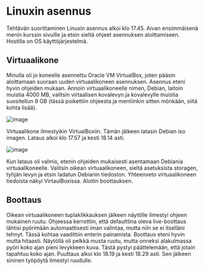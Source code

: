 # Linuxin asennus

Tehtävän suorittaminen Linuxin asennus alkoi klo 17.45. Aivan ensimmäisenä menin kurssin sivuille ja etsin sieltä ohjeet asennuksen aloittamiseen. 
Hostilla on OS käyttöjärjestelmä. 

## Virtuaalikone

Minulla oli jo koneelle asennettu Oracle VM VirtualBox, joten pääsin aloittamaan suoraan uuden virtuaalikoneen asennuksen. Asennus eteni hyvin ohjeiden mukaan. Annoin virtuaalikoneelle nimen, Debian, laitoin muistia 4000 MB, valitsin virtaalisen kovalevyn ja kovalevylle muistia suositellun 8 GB (tässä poikettiin ohjeesta ja mentiinkin sitten mönkään, siitä kohta lisää). 

![image](https://user-images.githubusercontent.com/82024427/213259569-9d1ca8fe-b637-43b2-a402-98f1eb67b09b.png)

Virtuaalikone ilmestyikin VirtualBoxiin. Tämän jälkeen latasin Debian iso imagen. Lataus alkoi klo 17.57 ja kesti 18.14 asti. 

![image](https://user-images.githubusercontent.com/82024427/213261166-2fc2fa94-7f06-4fc0-a85a-f4a9bf48fba2.png)

Kun lataus oli valmis, etenin ohjeiden mukaisesti asentamaan Debiania virtuaalikoneelle. Valitsin oikean virtuaalikoneen, sieltä asetuksista storagen, tyhjän levyn ja etsin ladatun Debianin tiedoston. Yhteenveto virtuaalikoneen tiedoista näkyi VirtaulBoxissa. Aloitin boottauksen. 

## Boottaus

Oikean virtuaalikoneen tuplaklikkauksen jälkeen näytölle ilmestyi ohjeen mukainen ruutu. Ohjeessa kerrottiin, että defaulttina oleva live-boottaus lähtisi pyörimään automaattisesti iman valintaa, mutta niin se ei itselläni tehnyt. Tässä kohtaa vaadittiin enterin painamista. Boottaus eteni hyvin mutta hitaasti. Näytöllä oli pelkkä musta ruutu, mutta onneksi alakulmassa pyöri koko ajan pieni levykkeen kuva. Tästä pystyi päättelemään, että jotain tapahtuu  koko ajan. Puuttaus alkoi klo 18.19 ja kesti 18.29 asti. Sen jälkeen sininen työpöytä ilmestyi ruudulle. 



